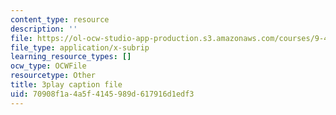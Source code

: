 ```yaml
---
content_type: resource
description: ''
file: https://ol-ocw-studio-app-production.s3.amazonaws.com/courses/9-40-introduction-to-neural-computation-spring-2018/70908f1a4a5f4145989d617916d1edf3_EpPtCLkCGOk.srt
file_type: application/x-subrip
learning_resource_types: []
ocw_type: OCWFile
resourcetype: Other
title: 3play caption file
uid: 70908f1a-4a5f-4145-989d-617916d1edf3
---
```

